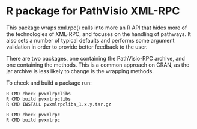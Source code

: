 R package for PathVisio XML-RPC
===============================

This package wraps xml.rpc() calls into more an R API that hides more of
the technologies of XML-RPC, and focuses on the handling of pathways. It
also sets a number of typical defaults and performs some argument validation
in order to provide better feedback to the user.

There are two packages, one containing the PathVisio-RPC archive, and one
containing the methods. This is a common approach on CRAN, as the jar
archive is less likely to change is the wrapping methods.

To check and build a package run:

    R CMD check pvxmlrpclibs
    R CMD build pvxmlrpclibs
    R CMD INSTALL pvxmlrpclibs_1.x.y.tar.gz
    
    R CMD check pvxmlrpc
    R CMD build pvxmlrpc

